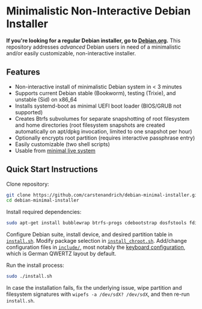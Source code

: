 # Minimalistic Non-Interactive Debian Installer

**If you're looking for a regular Debian installer, go to [Debian.org](https://www.debian.org/).**
This repository addresses _advanced_ Debian users in need of a minimalistic
and/or easily customizable, non-interactive installer.

## Features

  * Non-interactive install of minimalistic Debian system in < 3 minutes
  * Supports current Debian stable (Bookworm), testing (Trixie), and unstable (Sid) on x86_64
  * Installs systemd-boot as minimal UEFI boot loader (BIOS/GRUB not supported)
  * Creates Btrfs subvolumes for separate snapshotting of root filesystem and
    home directories (root filesystem snapshots are created automatically on
    apt/dpkg invocation, limited to one snapshot per hour)
  * Optionally encrypts root partition (requires interactive passphrase entry)
  * Easily customizable (two shell scripts)
  * Usable from [minimal live system](https://github.com/carstenandrich/debian-minimal-live)

## Quick Start Instructions

Clone repository:

```sh
git clone https://github.com/carstenandrich/debian-minimal-installer.git
cd debian-minimal-installer
```

Install required dependencies:

```sh
sudo apt-get install bubblewrap btrfs-progs cdebootstrap dosfstools fdisk
```

Configure Debian suite, install device, and desired partition table in
[`install.sh`](./install.sh). Modify package selection in
[`install_chroot.sh`](./install_chroot.sh). Add/change configuration files in
[`include/`](./include/), most notably the
[keyboard configuration](./include/etc/default/keyboard), which is German QWERTZ
layout by default.

Run the install process:

```sh
sudo ./install.sh
```

In case the installation fails, fix the underlying issue, wipe partition and
filesystem signatures with `wipefs -a /dev/sdX? /dev/sdX`, and then re-run
`install.sh`.
